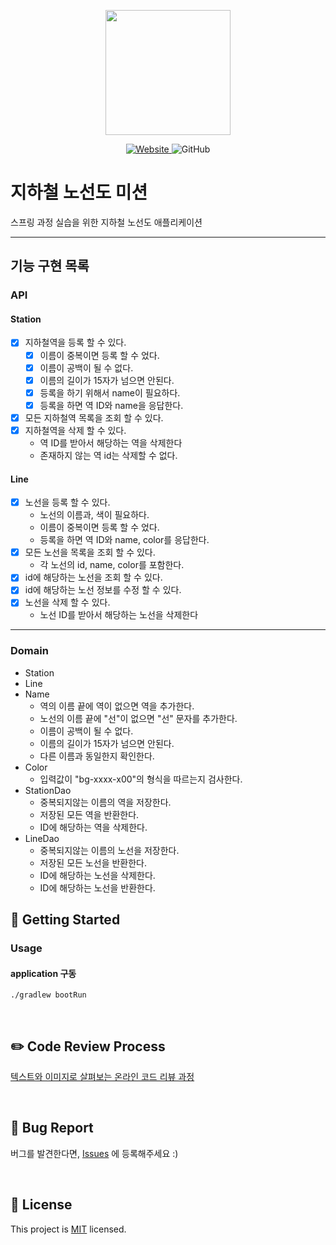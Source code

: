 <p align="center">
    <img width="200px;" src="https://raw.githubusercontent.com/woowacourse/atdd-subway-admin-frontend/master/images/main_logo.png"/>
</p>
<p align="center">
  <a href="https://techcourse.woowahan.com/c/Dr6fhku7" alt="woowacourse subway">
    <img alt="Website" src="https://img.shields.io/website?url=https%3A%2F%2Fedu.nextstep.camp%2Fc%2FR89PYi5H">
  </a>
  <img alt="GitHub" src="https://img.shields.io/github/license/woowacourse/atdd-subway-map">
</p>

# 지하철 노선도 미션

스프링 과정 실습을 위한 지하철 노선도 애플리케이션

--- 

## 기능 구현 목록

### API

#### Station

- [x] 지하철역을 등록 할 수 있다.
    - [x] 이름이 중복이면 등록 할 수 었다.
    - [x] 이름이 공백이 될 수 없다.
    - [x] 이름의 길이가 15자가 넘으면 안된다.
    - [x] 등록을 하기 위해서 name이 필요하다.
    - [x] 등록을 하면 역 ID와 name을 응답한다.
- [x] 모든 지하철역 목록을 조회 할 수 있다.
- [x] 지하철역을 삭제 할 수 있다.
    - 역 ID를 받아서 해당하는 역을 삭제한다
    - 존재하지 않는 역 id는 삭제할 수 없다.

#### Line

- [x] 노선을 등록 할 수 있다.
    - 노선의 이름과, 색이 필요하다.
    - 이름이 중복이면 등록 할 수 었다.
    - 등록을 하면 역 ID와 name, color를 응답한다.
- [x] 모든 노선을 목록을 조회 할 수 있다.
    - 각 노선의 id, name, color를 포함한다.
- [x] id에 해당하는 노선을 조회 할 수 있다.
- [x] id에 해당하는 노선 정보를 수정 할 수 있다.
- [x] 노선을 삭제 할 수 있다.
    - 노선 ID를 받아서 해당하는 노선을 삭제한다

---

### Domain

- Station
- Line
- Name
    - 역의 이름 끝에 역이 없으면 역을 추가한다.
    - 노선의 이름 끝에 "선"이 없으면 "선" 문자를 추가한다.
    - 이름이 공백이 될 수 없다.
    - 이름의 길이가 15자가 넘으면 안된다.
    - 다른 이름과 동일한지 확인한다.
- Color
    - 입력값이 "bg-xxxx-x00"의 형식을 따르는지 검사한다.
- StationDao
    - 중복되지않는 이름의 역을 저장한다.
    - 저장된 모든 역을 반환한다.
    - ID에 해당하는 역을 삭제한다.
- LineDao
    - 중복되지않는 이름의 노선을 저장한다.
    - 저장된 모든 노선을 반환한다.
    - ID에 해당하는 노선을 삭제한다.
    - ID에 해당하는 노선을 반환한다.

## 🚀 Getting Started

### Usage

#### application 구동

```
./gradlew bootRun
```

<br/>

## ✏️ Code Review Process

[텍스트와 이미지로 살펴보는 온라인 코드 리뷰 과정](https://github.com/next-step/nextstep-docs/tree/master/codereview)

<br/>

## 🐞 Bug Report

버그를 발견한다면, [Issues](https://github.com/woowacourse/atdd-subway-map/issues) 에 등록해주세요 :)

<br/>

## 📝 License

This project is [MIT](https://github.com/woowacourse/atdd-subway-map/blob/master/LICENSE) licensed.

